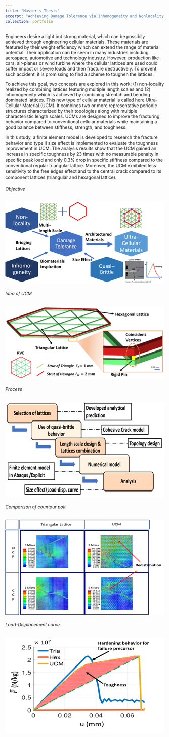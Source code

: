 ```yaml
---
title: "Master's Thesis"
excerpt: "Achieving Damage Tolerance via Inhomogeneity and Nonlocality through Ultra-Cellular Material<br/><img src='/images/UCMprototype.PNG'>"
collection: portfolio
---
```



Engineers desire a light but strong material, which can be possibily achieved through engineering cellular materials. These materials are featured by their weight efficiency wihch can extend the range of material potential. Their application can be seem in many industries including aerospace, automotive and technology industry.  However, production like cars, air-planes or wind turbine where the cellular lattices are used could suffer impact or severe loads and then fracture destructively. To prevent such accident, it is promissing to find a scheme to toughen the lattices.        

To achieve this goal, two concepts are explored in this work: (1) non-locality realized by combining lattices featuring multiple length scales and (2) inhomogeneity which is achieved by combining strentch and bending dominated lattices. This new type of cellular material is called here Ultra-Cellular Material (UCM). It combines two or more representative periodic structures characterized by their topologies along with multiple characteristic length scales. UCMs are designed to improve the fracturing behavior compared to conventional cellular materials while maintaining a good balance between stiﬀness, strength, and toughness. 

In this study, a finite element model is developed to research the fracture behavior and type II size effect is implemented to evaluate the toughness improvement in UCM. The analysis results show that the UCM gained an increase in speciﬁc toughness by 23 times with no measurable penalty in speciﬁc peak load and only 0.3% drop in speciﬁc stiﬀness compared to the conventional regular triangular lattice. Moreover, the UCM exhibited less sensitivity to the free edges eﬀect and to the central crack compared to its component lattices (triangular and hexagonal lattice).    

<h6>Objective</h6>
<img src='/images/ObjectiveUCM.png'>
<h6>Idea of UCM</h6>
<img src='/images/idea_of_UCM.png'>
<h6>Process</h6>
<img src='/images/processUCM.png' width="600" height="300" />
<h6>Comparison of countour polt </h6>
<img src='/images/contourplotUCM.png' width="600" height="300" />
<h6>Load-Displacement curve</h6>
<img src='/images/LoadDispUCM.png' width="600" height="300" />
